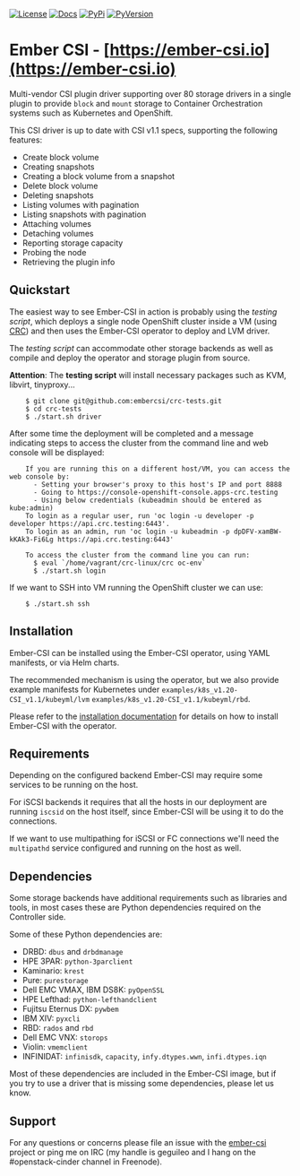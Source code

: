 [![License](https://img.shields.io/:license-apache-blue.svg)](http://www.apache.org/licenses/LICENSE-2.0) [![Docs](https://readthedocs.org/projects/ember-csi/badge/?version=latest)](http://docs.ember-csi.io/) [![PyPi](https://img.shields.io/pypi/v/ember_csi.svg)](https://pypi.python.org/pypi/ember_csi) [![PyVersion](https://img.shields.io/pypi/pyversions/ember_csi.svg)](https://pypi.python.org/pypi/ember_csi)

# Ember CSI - [https://ember-csi.io](https://ember-csi.io)

Multi-vendor CSI plugin driver supporting over 80 storage drivers in a single plugin to provide `block` and `mount` storage to Container Orchestration systems such as Kubernetes and OpenShift.

This CSI driver is up to date with CSI v1.1 specs, supporting the following features:

- Create block volume
- Creating snapshots
- Creating a block volume from a snapshot
- Delete block volume
- Deleting snapshots
- Listing volumes with pagination
- Listing snapshots with pagination
- Attaching volumes
- Detaching volumes
- Reporting storage capacity
- Probing the node
- Retrieving the plugin info

## Quickstart

The easiest way to see Ember-CSI in action is probably using the *testing script*, which deploys a single node OpenShift cluster inside a VM (using [CRC](https://developers.redhat.com/products/codeready-containers/overview)) and then uses the Ember-CSI operator to deploy and LVM driver.

The *testing script* can accommodate other storage backends as well as compile and deploy the operator and storage plugin from source.

**Attention**: The **testing script** will install necessary packages such as KVM, libvirt, tinyproxy...

```
    $ git clone git@github.com:embercsi/crc-tests.git
    $ cd crc-tests
    $ ./start.sh driver
```

After some time the deployment will be completed and a message indicating steps to access the cluster from the command line and web console will be displayed:

```
    If you are running this on a different host/VM, you can access the web console by:
      - Setting your browser's proxy to this host's IP and port 8888
      - Going to https://console-openshift-console.apps-crc.testing
      - Using below credentials (kubeadmin should be entered as kube:admin)
    To login as a regular user, run 'oc login -u developer -p developer https://api.crc.testing:6443'.
    To login as an admin, run 'oc login -u kubeadmin -p dpDFV-xamBW-kKAk3-Fi6Lg https://api.crc.testing:6443'

    To access the cluster from the command line you can run:
      $ eval `/home/vagrant/crc-linux/crc oc-env`
      $ ./start.sh login
```

If we want to SSH into VM running the OpenShift cluster we can use:

```
    $ ./start.sh ssh
```

## Installation

Ember-CSI can be installed using the Ember-CSI operator, using YAML manifests, or via Helm charts.

The recommended mechanism is using the operator, but we also provide example manifests for Kubernetes under `examples/k8s_v1.20-CSI_v1.1/kubeyml/lvm` `examples/k8s_v1.20-CSI_v1.1/kubeyml/rbd`.

Please refer to the [installation documentation](https://docs.ember-csi.io/en/latest/installation.html) for details on how to install Ember-CSI with the operator.

## Requirements

Depending on the configured backend Ember-CSI may require some services to be running on the host.

For iSCSI backends it requires that all the hosts in our deployment are running `iscsid` on the host itself, since Ember-CSI will be using it to do the connections.

If we want to use multipathing for iSCSI or FC connections we'll need the `multipathd` service configured and running on the host as well.

## Dependencies

Some storage backends have additional requirements such as libraries and tools, in most cases these are Python dependencies required on the Controller side.

Some of these Python dependencies are:

- DRBD: `dbus` and `drbdmanage`
- HPE 3PAR: `python-3parclient`
- Kaminario: `krest`
- Pure: `purestorage`
- Dell EMC VMAX, IBM DS8K: `pyOpenSSL`
- HPE Lefthad: `python-lefthandclient`
- Fujitsu Eternus DX: `pywbem`
- IBM XIV: `pyxcli`
- RBD: `rados` and `rbd`
- Dell EMC VNX: `storops`
- Violin: `vmemclient`
- INFINIDAT: `infinisdk`, `capacity`, `infy.dtypes.wwn`, `infi.dtypes.iqn`

Most of these dependencies are included in the Ember-CSI image, but if you try to use a driver that is missing some dependencies, please let us know.

## Support

For any questions or concerns please file an issue with the [ember-csi](https://github.com/akrog/ember-csi/issues) project or ping me on IRC (my handle is geguileo and I hang on the #openstack-cinder channel in Freenode).
